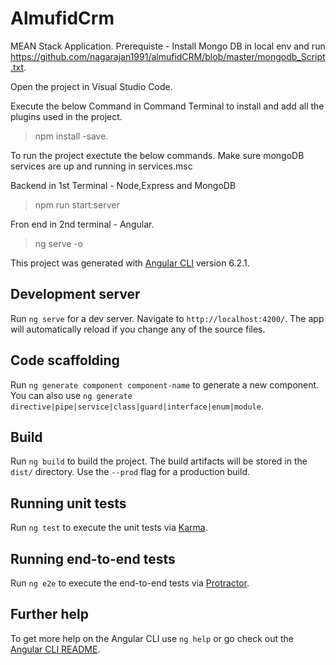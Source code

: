 # AlmufidCrm

MEAN Stack Application.
Prerequiste - Install Mongo DB in local env and run https://github.com/nagarajan1991/almufidCRM/blob/master/mongodb_Script.txt.

Open the project in Visual Studio Code.

Execute the below Command in Command Terminal to install and add all the plugins used in the project.
> npm install -save.

To run the project exectute the below commands.
Make sure mongoDB services are up and running in services.msc

Backend in 1st Terminal - Node,Express and MongoDB
> npm run start:server

Fron end in 2nd terminal - Angular.
> ng serve -o


This project was generated with [Angular CLI](https://github.com/angular/angular-cli) version 6.2.1.

## Development server

Run `ng serve` for a dev server. Navigate to `http://localhost:4200/`. The app will automatically reload if you change any of the source files.

## Code scaffolding

Run `ng generate component component-name` to generate a new component. You can also use `ng generate directive|pipe|service|class|guard|interface|enum|module`.

## Build

Run `ng build` to build the project. The build artifacts will be stored in the `dist/` directory. Use the `--prod` flag for a production build.

## Running unit tests

Run `ng test` to execute the unit tests via [Karma](https://karma-runner.github.io).

## Running end-to-end tests

Run `ng e2e` to execute the end-to-end tests via [Protractor](http://www.protractortest.org/).

## Further help

To get more help on the Angular CLI use `ng help` or go check out the [Angular CLI README](https://github.com/angular/angular-cli/blob/master/README.md).
